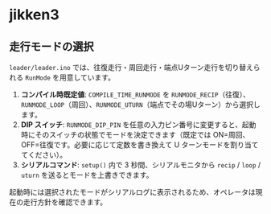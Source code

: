 # jikken3

## 走行モードの選択

`leader/leader.ino` では、往復走行・周回走行・端点Uターン走行を切り替えられる `RunMode` を用意しています。

1. **コンパイル時既定値**: `COMPILE_TIME_RUNMODE` を `RUNMODE_RECIP`（往復）、`RUNMODE_LOOP`（周回）、`RUNMODE_UTURN`（端点でその場Uターン）から選択します。
2. **DIP スイッチ**: `RUNMODE_DIP_PIN` を任意の入力ピン番号に変更すると、起動時にそのスイッチの状態でモードを決定できます（既定では ON=周回、OFF=往復です。必要に応じて定数を書き換えて U ターンモードを割り当ててください）。
3. **シリアルコマンド**: `setup()` 内で 3 秒間、シリアルモニタから `recip` / `loop` / `uturn` を送るとモードを上書きできます。

起動時には選択されたモードがシリアルログに表示されるため、オペレータは現在の走行方針を確認できます。
